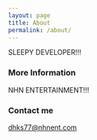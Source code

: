 ```yaml
---
layout: page
title: About
permalink: /about/
---
```


SLEEPY DEVELOPER!!!

### More Information

NHN ENTERTAINMENT!!!

### Contact me

[dhks77@nhnent.com](mailto:dhks77@nhnent.com)
